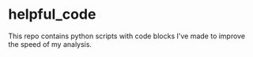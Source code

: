 # helpful_code
This repo contains python scripts with code blocks I've made to improve the speed of my analysis. 
